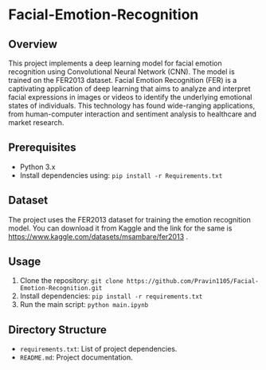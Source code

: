 # Facial-Emotion-Recognition

## Overview
This project implements a deep learning model for facial emotion recognition using Convolutional Neural Network (CNN). The model is trained on the FER2013 dataset.
Facial Emotion Recognition (FER) is a captivating application of deep learning that aims to analyze and interpret facial expressions in images or videos to identify the underlying emotional states of individuals. This technology has found wide-ranging applications, from human-computer interaction and sentiment analysis to healthcare and market research.

## Prerequisites
- Python 3.x
- Install dependencies using: `pip install -r Requirements.txt`

## Dataset
The project uses the FER2013 dataset for training the emotion recognition model. You can download it from Kaggle and the link for the same is https://www.kaggle.com/datasets/msambare/fer2013 .

## Usage
1. Clone the repository: `git clone https://github.com/Pravin1105/Facial-Emotion-Recognition.git`
2. Install dependencies: `pip install -r requirements.txt`
3. Run the main script: `python main.ipynb`

## Directory Structure
- `requirements.txt`: List of project dependencies.
- `README.md`: Project documentation.


